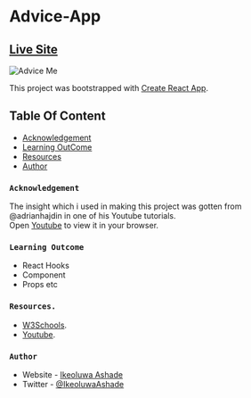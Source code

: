 # Advice-App

## [Live Site](https://lucky-parfait-eda707.netlify.app/)

![Advice Me](https://pbs.twimg.com/media/FfKGVkGWAAAs8CY?format=jpg&name=medium)

This project was bootstrapped with [Create React App](https://github.com/facebook/create-react-app).

## Table Of Content

- [Acknowledgement](#Acknowledgement)
- [Learning OutCome](#Learning-OutCome)
- [Resources](#Resources)
- [Author](#Author)

### `Acknowledgement`

The insight which i used in making this project was gotten from @adrianhajdin in one of his Youtube tutorials.\
Open [Youtube](https://youtu.be/o5CdCETh8cQ) to view it in your browser.


### `Learning Outcome`
- React Hooks
- Component
- Props etc




### `Resources.`

- [W3Schools](https://www.w3schools.com).
- [Youtube](https://youtu.be/o5CdCETh8cQ).



### `Author`

- Website - [Ikeoluwa Ashade](https://github.com/IkeoluwaAshade/)
- Twitter - [@IkeoluwaAshade](https://www.twitter.com/IkeoluwaAshade/)


